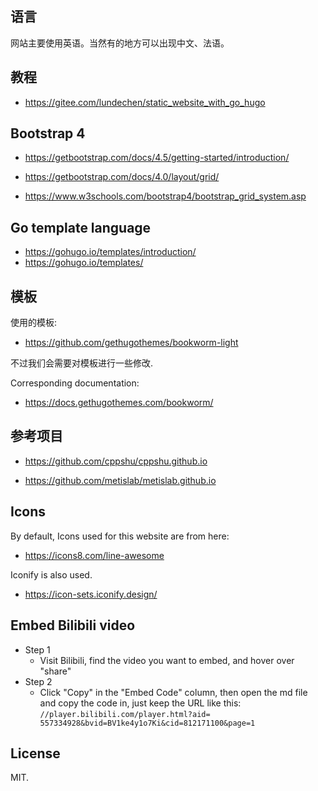 ## 语言

网站主要使用英语。当然有的地方可以出现中文、法语。

## 教程

- https://gitee.com/lundechen/static_website_with_go_hugo

## Bootstrap 4

- https://getbootstrap.com/docs/4.5/getting-started/introduction/

- https://getbootstrap.com/docs/4.0/layout/grid/

- https://www.w3schools.com/bootstrap4/bootstrap_grid_system.asp


## Go template language

- https://gohugo.io/templates/introduction/
- https://gohugo.io/templates/

## 模板

使用的模板:

- https://github.com/gethugothemes/bookworm-light

不过我们会需要对模板进行一些修改.

Corresponding documentation: 

- https://docs.gethugothemes.com/bookworm/

## 参考项目
- https://github.com/cppshu/cppshu.github.io

- https://github.com/metislab/metislab.github.io

## Icons

By default, Icons used for this website are from here:

- https://icons8.com/line-awesome

Iconify is also used.

- https://icon-sets.iconify.design/

## Embed Bilibili video
- Step 1
    - Visit Bilibili, find the video you want to embed, and hover over "share"
- Step 2
    - Click "Copy" in the "Embed Code" column, then open the md file and copy the code in, just keep the URL like this: <br>
  ```//player.bilibili.com/player.html?aid= 557334928&bvid=BV1ke4y1o7Ki&cid=812171100&page=1```

## License

MIT. 